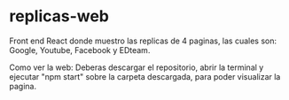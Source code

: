 # replicas-web
Front end React donde muestro las replicas de 4 paginas, las cuales son: Google, Youtube, Facebook y EDteam.

Como ver la web: Deberas descargar el repositorio, abrir la terminal y ejecutar "npm start" sobre la carpeta descargada, para poder visualizar la pagina.
